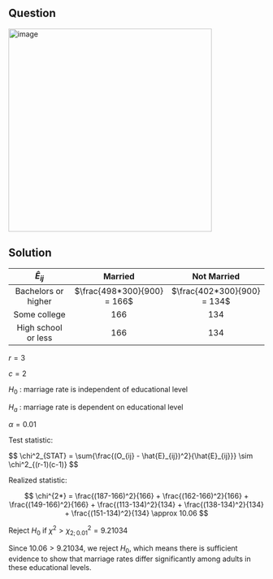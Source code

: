 ## Question

<img width="400" alt="image" src="https://github.com/user-attachments/assets/097755d1-5b3b-4802-9df8-42ae7c81bba0"  />

## Solution

|    $\hat{E}_{ij}$   |           Married           |          Not Married        |
| :-----------------: | :-------------------------: | :-------------------------: |
| Bachelors or higher | $\frac{498*300}{900} = 166$ | $\frac{402*300}{900} = 134$ |
| Some college        |             166             |             134             |
| High school or less |             166             |             134             |

$r=3$

$c=2$  

$H_0$ : marriage rate is independent of educational level

$H_a$ : marriage rate is dependent on educational level

$\alpha = 0.01$  
  
Test statistic:

$$
\chi^2_{STAT} = \sum{\frac{(O_{ij} - \hat{E}_{ij})^2}{\hat{E}\_\{ij}}} \sim \chi^2\_{(r-1)(c-1)}
$$

Realized statistic:

$$
\chi^{2*} = \frac{(187-166)^2}{166} + \frac{(162-166)^2}{166} + \frac{(149-166)^2}{166} + \frac{(113-134)^2}{134} + \frac{(138-134)^2}{134} + \frac{(151-134)^2}{134} \approx 10.06
$$

Reject $H_0$ if $\chi^{2} > \chi^2_{2;0.01} = 9.21034$

Since $10.06 > 9.21034$, we reject $H_0$, which means there is sufficient evidence to show that marriage rates differ significantly among adults in these educational levels.

